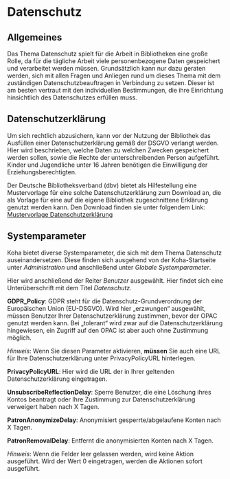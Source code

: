 # Datenschutz

## Allgemeines

Das Thema Datenschutz spielt für die Arbeit in Bibliotheken eine große Rolle, da für die tägliche Arbeit viele personenbezogene Daten gespeichert und verarbeitet werden müssen.
Grundsätzlich kann nur dazu geraten werden, sich mit allen Fragen und Anliegen rund um dieses Thema mit dem zuständigen Datenschutzbeauftragen in Verbindung zu setzen. Dieser ist am besten vertraut mit den individuellen Bestimmungen, die ihre Einrichtung hinsichtlich des Datenschutzes erfüllen muss.

## Datenschutzerklärung
Um sich rechtlich abzusichern, kann vor der Nutzung der Bibliothek das Ausfüllen einer Datenschutzerklärung gemäß der DSGVO verlangt werden. Hier wird beschrieben, welche Daten zu welchen Zwecken gespeichert werden sollen, sowie die Rechte der unterschreibenden Person aufgeführt. Kinder und Jugendliche unter 16 Jahren benötigen die Einwilligung der Erziehungsberechtigten.


Der Deutsche Bibliotheksverband (dbv) bietet als Hilfestellung eine Mustervorlage für eine solche Datenschutzerklärung zum Download an, die als Vorlage für eine auf die eigene Bibliothek zugeschnittene Erklärung genutzt werden kann. Den Download finden sie unter folgendem Link: [Mustervorlage Datenschutzerklärung](https://www.google.com/url?sa=t&rct=j&q=&esrc=s&source=web&cd=&cad=rja&uact=8&ved=2ahUKEwj23t2moN3uAhWR0eAKHUTfC6kQFjAAegQIARAC&url=https%3A%2F%2Fwww.bibliotheksverband.de%2Ffileadmin%2Fuser_upload%2FKommissionen%2FKom_Recht%2FPublikationen_Benutzung%2FAnlage-Datenschutz-fuer-Ihre-Benutzungsordnung-Muster-HM.docx&usg=AOvVaw1uvDuey8cEKCQWYeQ8RqYF "Mustervorlage Datenschutzerklärung")
 
## Systemparameter
Koha bietet diverse Systemparameter, die sich mit dem Thema Datenschutz auseinandersetzen. 
Diese finden sich ausgehend von der Koha-Startseite unter *Administration* und anschließend unter *Globale Systemparameter*.

Hier wird anschließend der Reiter *Benutzer* ausgewählt. Hier findet sich eine Unterüberschrift mit dem Titel *Datenschutz*.

**GDPR_Policy**: GDPR steht für die Datenschutz-Grundverordnung der Europäischen Union (EU-DSGVO). Wird hier „erzwungen“ ausgewählt, müssen Benutzer Ihrer Datenschutzerklärung zustimmen, bevor der OPAC genutzt werden kann. Bei „tolerant“ wird zwar auf die Datenschutzerklärung hingewiesen, ein Zugriff auf den OPAC ist aber auch ohne Zustimmung möglich. 

*Hinweis*: Wenn Sie diesen Parameter aktivieren, **müssen** Sie auch eine URL für Ihre Datenschutzerklärung unter PrivacyPolicyURL hinterlegen.

**PrivacyPolicyURL**: 	Hier wird die URL der in Ihrer geltenden Datenschutzerklärung eingetragen.

**UnsubscribeReflectionDelay**: Sperre Benutzer, die eine Löschung ihres Kontos beantragt oder Ihre Zustimmung zur Datenschutzerklärung verweigert haben nach X Tagen.

**PatronAnonymizeDelay**: Anonymisiert gesperrte/abgelaufene Konten nach X Tagen.

**PatronRemovalDelay**: Entfernt die anonymisierten Konten nach X Tagen.

*Hinweis*: Wenn die Felder leer gelassen werden, wird keine Aktion ausgeführt. Wird der Wert 0 eingetragen, werden die Aktionen sofort ausgeführt.

